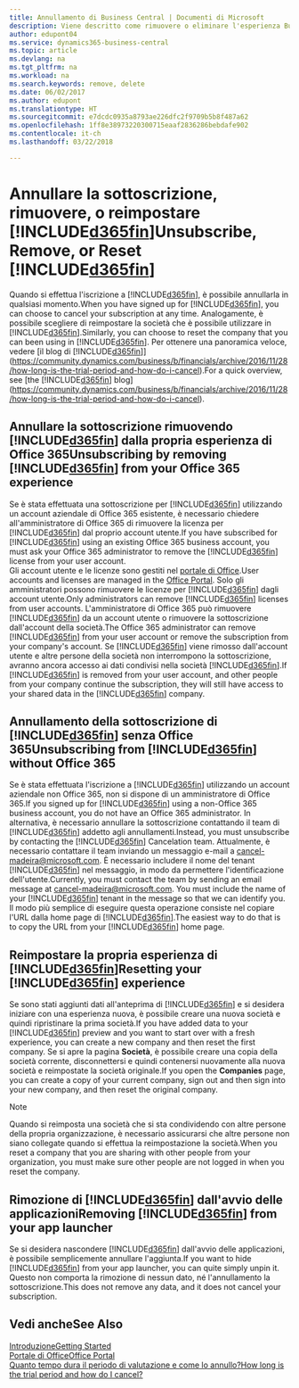 ```yaml
---
title: Annullamento di Business Central | Documenti di Microsoft
description: Viene descritto come rimuovere o eliminare l'esperienza Business Central.
author: edupont04
ms.service: dynamics365-business-central
ms.topic: article
ms.devlang: na
ms.tgt_pltfrm: na
ms.workload: na
ms.search.keywords: remove, delete
ms.date: 06/02/2017
ms.author: edupont
ms.translationtype: HT
ms.sourcegitcommit: e7dcdc0935a8793ae226dfc2f9709b5b8f487a62
ms.openlocfilehash: 1ff8e38973220300715eaaf2836286bebdafe902
ms.contentlocale: it-ch
ms.lasthandoff: 03/22/2018

---
```

# <a name="unsubscribe-remove-or-reset-included365finincludesd365finmdmd"></a><span data-ttu-id="d8be8-103">Annullare la sottoscrizione, rimuovere, o reimpostare [!INCLUDE[d365fin](includes/d365fin_md.md)]</span><span class="sxs-lookup"><span data-stu-id="d8be8-103">Unsubscribe, Remove, or Reset [!INCLUDE[d365fin](includes/d365fin_md.md)]</span></span>
<span data-ttu-id="d8be8-104">Quando si effettua l'iscrizione a [!INCLUDE[d365fin](includes/d365fin_md.md)], è possibile annullarla in qualsiasi momento.</span><span class="sxs-lookup"><span data-stu-id="d8be8-104">When you have signed up for [!INCLUDE[d365fin](includes/d365fin_md.md)], you can choose to cancel your subscription at any time.</span></span> <span data-ttu-id="d8be8-105">Analogamente, è possibile scegliere di reimpostare la società che è possibile utilizzare in [!INCLUDE[d365fin](includes/d365fin_md.md)].</span><span class="sxs-lookup"><span data-stu-id="d8be8-105">Similarly, you can choose to reset the company that you can been using in [!INCLUDE[d365fin](includes/d365fin_md.md)].</span></span> <span data-ttu-id="d8be8-106">Per ottenere una panoramica veloce, vedere [il blog di [!INCLUDE[d365fin](includes/d365fin_md.md)]](https://community.dynamics.com/business/b/financials/archive/2016/11/28/how-long-is-the-trial-period-and-how-do-i-cancel).</span><span class="sxs-lookup"><span data-stu-id="d8be8-106">For a quick overview, see [the [!INCLUDE[d365fin](includes/d365fin_md.md)] blog](https://community.dynamics.com/business/b/financials/archive/2016/11/28/how-long-is-the-trial-period-and-how-do-i-cancel).</span></span>  

## <a name="unsubscribing-by-removing-included365finincludesd365finmdmd-from-your-office-365-experience"></a><span data-ttu-id="d8be8-107">Annullare la sottoscrizione rimuovendo [!INCLUDE[d365fin](includes/d365fin_md.md)] dalla propria esperienza di Office 365</span><span class="sxs-lookup"><span data-stu-id="d8be8-107">Unsubscribing by removing [!INCLUDE[d365fin](includes/d365fin_md.md)] from your Office 365 experience</span></span>
<span data-ttu-id="d8be8-108">Se è stata effettuata una sottoscrizione per [!INCLUDE[d365fin](includes/d365fin_md.md)] utilizzando un account aziendale di Office 365 esistente, è necessario chiedere all'amministratore di Office 365 di rimuovere la licenza per [!INCLUDE[d365fin](includes/d365fin_md.md)] dal proprio account utente.</span><span class="sxs-lookup"><span data-stu-id="d8be8-108">If you have subscribed for [!INCLUDE[d365fin](includes/d365fin_md.md)] using an existing Office 365 business account, you must ask your Office 365 administrator to remove the [!INCLUDE[d365fin](includes/d365fin_md.md)] license from your user account.</span></span>  
<span data-ttu-id="d8be8-109">Gli account utente e le licenze sono gestiti nel [portale di Office](https://portal.office.com).</span><span class="sxs-lookup"><span data-stu-id="d8be8-109">User accounts and licenses are managed in the [Office Portal](https://portal.office.com).</span></span> <span data-ttu-id="d8be8-110">Solo gli amministratori possono rimuovere le licenze per [!INCLUDE[d365fin](includes/d365fin_md.md)] dagli account utente.</span><span class="sxs-lookup"><span data-stu-id="d8be8-110">Only administrators can remove [!INCLUDE[d365fin](includes/d365fin_md.md)] licenses from user accounts.</span></span> <span data-ttu-id="d8be8-111">L'amministratore di Office 365 può rimuovere [!INCLUDE[d365fin](includes/d365fin_md.md)] da un account utente o rimuovere la sottoscrizione dall'account della società.</span><span class="sxs-lookup"><span data-stu-id="d8be8-111">The Office 365 administrator can remove [!INCLUDE[d365fin](includes/d365fin_md.md)] from your user account or remove the subscription from your company's account.</span></span> <span data-ttu-id="d8be8-112">Se [!INCLUDE[d365fin](includes/d365fin_md.md)] viene rimosso dall'account utente e altre persone della società non interrompono la sottoscrizione, avranno ancora accesso ai dati condivisi nella società [!INCLUDE[d365fin](includes/d365fin_md.md)].</span><span class="sxs-lookup"><span data-stu-id="d8be8-112">If [!INCLUDE[d365fin](includes/d365fin_md.md)] is removed from your user account, and other people from your company continue the subscription, they will still have access to your shared data in the [!INCLUDE[d365fin](includes/d365fin_md.md)] company.</span></span>  

## <a name="unsubscribing-from-included365finincludesd365finmdmd-without-office-365"></a><span data-ttu-id="d8be8-113">Annullamento della sottoscrizione di [!INCLUDE[d365fin](includes/d365fin_md.md)] senza Office 365</span><span class="sxs-lookup"><span data-stu-id="d8be8-113">Unsubscribing from [!INCLUDE[d365fin](includes/d365fin_md.md)] without Office 365</span></span>
<span data-ttu-id="d8be8-114">Se è stata effettuata l'iscrizione a [!INCLUDE[d365fin](includes/d365fin_md.md)] utilizzando un account aziendale non Office 365, non si dispone di un amministratore di Office 365.</span><span class="sxs-lookup"><span data-stu-id="d8be8-114">If you signed up for [!INCLUDE[d365fin](includes/d365fin_md.md)] using a non-Office 365 business account, you do not have an Office 365 administrator.</span></span> <span data-ttu-id="d8be8-115">In alternativa, è necessario annullare la sottoscrizione contattando il team di [!INCLUDE[d365fin](includes/d365fin_md.md)] addetto agli annullamenti.</span><span class="sxs-lookup"><span data-stu-id="d8be8-115">Instead, you must unsubscribe by contacting the [!INCLUDE[d365fin](includes/d365fin_md.md)] Cancelation team.</span></span> <span data-ttu-id="d8be8-116">Attualmente, è necessario contattare il team inviando un messaggio e-mail a cancel-madeira@microsoft.com. È necessario includere il nome del tenant [!INCLUDE[d365fin](includes/d365fin_md.md)] nel messaggio, in modo da permettere l'identificazione dell'utente.</span><span class="sxs-lookup"><span data-stu-id="d8be8-116">Currently, you must contact the team by sending an email message at cancel-madeira@microsoft.com. You must include the name of your [!INCLUDE[d365fin](includes/d365fin_md.md)] tenant in the message so that we can identify you.</span></span> <span data-ttu-id="d8be8-117">Il modo più semplice di eseguire questa operazione consiste nel copiare l'URL dalla home page di [!INCLUDE[d365fin](includes/d365fin_md.md)].</span><span class="sxs-lookup"><span data-stu-id="d8be8-117">The easiest way to do that is to copy the URL from your [!INCLUDE[d365fin](includes/d365fin_md.md)] home page.</span></span>  

## <a name="resetting-your-included365finincludesd365finmdmd-experience"></a><span data-ttu-id="d8be8-118">Reimpostare la propria esperienza di [!INCLUDE[d365fin](includes/d365fin_md.md)]</span><span class="sxs-lookup"><span data-stu-id="d8be8-118">Resetting your [!INCLUDE[d365fin](includes/d365fin_md.md)] experience</span></span>
<span data-ttu-id="d8be8-119">Se sono stati aggiunti dati all'anteprima di [!INCLUDE[d365fin](includes/d365fin_md.md)] e si desidera iniziare con una esperienza nuova, è possibile creare una nuova società e quindi ripristinare la prima società.</span><span class="sxs-lookup"><span data-stu-id="d8be8-119">If you have added data to your [!INCLUDE[d365fin](includes/d365fin_md.md)] preview and you want to start over with a fresh experience, you can create a new company and then reset the first company.</span></span> <span data-ttu-id="d8be8-120">Se si apre la pagina **Società**, è possibile creare una copia della società corrente, disconnettersi e quindi contenersi nuovamente alla nuova società e reimpostate la società originale.</span><span class="sxs-lookup"><span data-stu-id="d8be8-120">If you open the **Companies** page, you can create a copy of your current company, sign out and then sign into your new company, and then reset the original company.</span></span>  
> [!NOTE]  
>   <span data-ttu-id="d8be8-121">Quando si reimposta una società che si sta condividendo con altre persone della propria organizzazione, è necessario assicurarsi che altre persone non siano collegate quando si effettua la reimpostazione la società.</span><span class="sxs-lookup"><span data-stu-id="d8be8-121">When you reset a company that you are sharing with other people from your organization, you must make sure other people are not logged in when you reset the company.</span></span>  

## <a name="removing-included365finincludesd365finmdmd-from-your-app-launcher"></a><span data-ttu-id="d8be8-122">Rimozione di [!INCLUDE[d365fin](includes/d365fin_md.md)] dall'avvio delle applicazioni</span><span class="sxs-lookup"><span data-stu-id="d8be8-122">Removing [!INCLUDE[d365fin](includes/d365fin_md.md)] from your app launcher</span></span>
<span data-ttu-id="d8be8-123">Se si desidera nascondere [!INCLUDE[d365fin](includes/d365fin_md.md)] dall'avvio delle applicazioni, è possibile semplicemente annullare l'aggiunta.</span><span class="sxs-lookup"><span data-stu-id="d8be8-123">If you want to hide [!INCLUDE[d365fin](includes/d365fin_md.md)] from your app launcher, you can quite simply unpin it.</span></span> <span data-ttu-id="d8be8-124">Questo non comporta la rimozione di nessun dato, né l'annullamento la sottoscrizione.</span><span class="sxs-lookup"><span data-stu-id="d8be8-124">This does not remove any data, and it does not cancel your subscription.</span></span>  

## <a name="see-also"></a><span data-ttu-id="d8be8-125">Vedi anche</span><span class="sxs-lookup"><span data-stu-id="d8be8-125">See Also</span></span>
[<span data-ttu-id="d8be8-126">Introduzione</span><span class="sxs-lookup"><span data-stu-id="d8be8-126">Getting Started</span></span>](product-get-started.md)  
[<span data-ttu-id="d8be8-127">Portale di Office</span><span class="sxs-lookup"><span data-stu-id="d8be8-127">Office Portal</span></span>](https://portal.office.com)  
[<span data-ttu-id="d8be8-128">Quanto tempo dura il periodo di valutazione e come lo annullo?</span><span class="sxs-lookup"><span data-stu-id="d8be8-128">How long is the trial period and how do I cancel?</span></span>](https://community.dynamics.com/business/b/financials/archive/2016/11/28/how-long-is-the-trial-period-and-how-do-i-cancel)  

